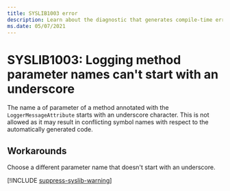 ```yaml
---
title: SYSLIB1003 error
description: Learn about the diagnostic that generates compile-time error SYSLIB1003.
ms.date: 05/07/2021
---
```


# SYSLIB1003: Logging method parameter names can't start with an underscore

The name a of parameter of a method annotated with the `LoggerMessageAttribute` starts with an underscore character. This is not allowed as it may result in conflicting symbol names with respect to the automatically generated code.

## Workarounds

Choose a different parameter name that doesn't start with an underscore.

[!INCLUDE [suppress-syslib-warning](includes/suppress-source-generator-diagnostics.md)]
